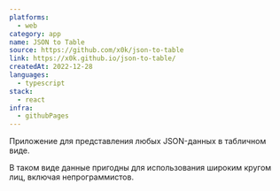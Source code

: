 ```yaml
---
platforms:
  - web
category: app
name: JSON to Table
source: https://github.com/x0k/json-to-table
link: https://x0k.github.io/json-to-table/
createdAt: 2022-12-28
languages:
  - typescript
stack:
  - react
infra:
  - githubPages
---
```

Приложение для представления любых JSON-данных в табличном виде.

В таком виде данные пригодны для использования широким кругом лиц, включая непрограммистов.
